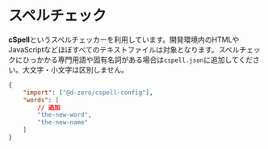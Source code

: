 # スペルチェック

**cSpell**というスペルチェッカーを利用しています。開発環境内のHTMLやJavaScriptなどほぼすべてのテキストファイルは対象となります。スペルチェックにひっかかる専門用語や固有名詞がある場合は`cspell.json`に追加してください。大文字・小文字は区別しません。

```json
{
	"import": ["@d-zero/cspell-config"],
	"words": [
		// 追加
		"the-new-word",
		"the-new-name"
	]
}
```
